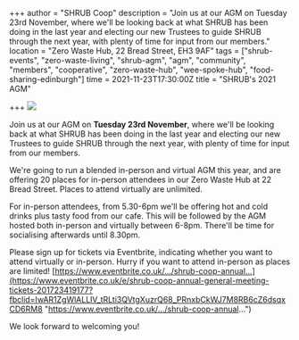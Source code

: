 +++
author = "SHRUB Coop"
description = "Join us at our AGM on Tuesday 23rd November, where we'll be looking back at what SHRUB has been doing in the last year and electing our new Trustees to guide SHRUB through the next year, with plenty of time for input from our members."
location = "Zero Waste Hub, 22 Bread Street, EH3 9AF"
tags = ["shrub-events", "zero-waste-living", "shrub-agm", "agm", "community", "members", "cooperative", "zero-waste-hub", "wee-spoke-hub", "food-sharing-edinburgh"]
time = 2021-11-23T17:30:00Z
title = "SHRUB's 2021 AGM"

+++
![](https://res.cloudinary.com/shrub-co-op/image/upload/v1636540765/shrubcoop.org/media/AGM_fb_event_2021-2_zl6yeg.png)

Join us at our AGM on **Tuesday 23rd November**, where we'll be looking back at what SHRUB has been doing in the last year and electing our new Trustees to guide SHRUB through the next year, with plenty of time for input from our members.

We're going to run a blended in-person and virtual AGM this year, and are offering 20 places for in-person attendees in our Zero Waste Hub at 22 Bread Street. Places to attend virtually are unlimited.

For in-person attendees, from 5.30-6pm we'll be offering hot and cold drinks plus tasty food from our cafe. This will be followed by the AGM hosted both in-person and virtually between 6-8pm. There'll be time for socialising afterwards until 8.30pm.

Please sign up for tickets via Eventbrite, indicating whether you want to attend virtually or in-person. Hurry if you want to attend in-person as places are limited! [https://www.eventbrite.co.uk/.../shrub-coop-annual...](https://www.eventbrite.co.uk/e/shrub-coop-annual-general-meeting-tickets-201723419177?fbclid=IwAR1ZgWlALLlV_tRLti3QVtgXuzrQ68_PRnxbCkWJ7M8RB6cZ6dsqxCD6RM8 "https://www.eventbrite.co.uk/.../shrub-coop-annual...")

We look forward to welcoming you!